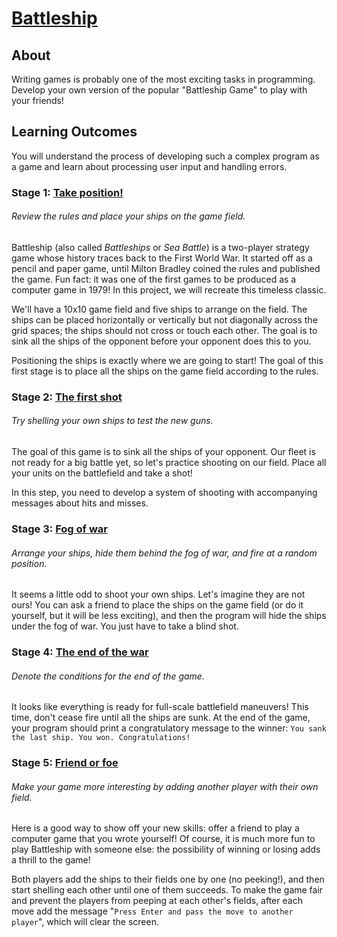 # [Battleship](https://hyperskill.org/projects/125)

## About
Writing games is probably one of the most exciting tasks in programming. 
Develop your own version of the popular "Battleship Game" to play with 
your friends!

## Learning Outcomes
You will understand the process of developing such a complex program as a 
game and learn about processing user input and handling errors.

### Stage 1: [Take position!](https://hyperskill.org/projects/125/stages/663/implement)
###### Review the rules and place your ships on the game field.

Battleship (also called _Battleships_ or _Sea Battle_) is a two-player 
strategy game whose history traces back to the First World War. It started 
off as a pencil and paper game, until Milton Bradley coined the rules and 
published the game. Fun fact: it was one of the first games to be produced 
as a computer game in 1979! In this project, we will recreate this 
timeless classic.

We'll have a 10x10 game field and five ships to arrange on the field. The 
ships can be placed horizontally or vertically but not diagonally across 
the grid spaces; the ships should not cross or touch each other.  The goal 
is to sink all the ships of the opponent before your opponent does this 
to you.

Positioning the ships is exactly where we are going to start! The goal of 
this first stage is to place all the ships on the game field according to 
the rules.

### Stage 2: [The first shot](https://hyperskill.org/projects/125/stages/664/implement)
###### Try shelling your own ships to test the new guns.

The goal of this game is to sink all the ships of your opponent. Our fleet 
is not ready for a big battle yet, so let's practice shooting on our field.
Place all your units on the battlefield and take a shot!

In this step, you need to develop a system of shooting with accompanying 
messages about hits and misses.

### Stage 3: [Fog of war](https://hyperskill.org/projects/125/stages/665/implement)
###### Arrange your ships, hide them behind the fog of war, and fire at a random position.

It seems a little odd to shoot your own ships. Let's imagine they are not 
ours! You can ask a friend to place the ships on the game field (or do it 
yourself, but it will be less exciting), and then the program will hide 
the ships under the fog of war. You just have to take a blind shot.

### Stage 4: [The end of the war](https://hyperskill.org/projects/125/stages/666/implement)
###### Denote the conditions for the end of the game.

It looks like everything is ready for full-scale battlefield maneuvers! 
This time, don't cease fire until all the ships are sunk. At the end of 
the game, your program should print a congratulatory message to the 
winner: `You sank the last ship. You won. Congratulations!`

### Stage 5: [Friend or foe](https://hyperskill.org/projects/125/stages/667/implement)
###### Make your game more interesting by adding another player with their own field.

Here is a good way to show off your new skills: offer a friend to play a 
computer game that you wrote yourself! Of course, it is much more fun to 
play Battleship with someone else: the possibility of winning or losing 
adds a thrill to the game!

Both players add the ships to their fields one by one (no peeking!), and 
then start shelling each other until one of them succeeds. To make the 
game fair and prevent the players from peeping at each other's fields, 
after each move add the message "`Press Enter and pass the move to another 
player`", which will clear the screen.